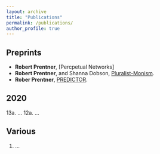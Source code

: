 ```yaml
---
layout: archive
title: "Publications"
permalink: /publications/
author_profile: true
---
```


<!-- {% if author.googlescholar %}
  You can also find my articles on <u><a href="{{author.googlescholar}}">my Google Scholar profile</a>.</u>
{% endif %}

{% include base_path %}

{% for post in site.publications reversed %}
  {% include archive-single.html %}
{% endfor %} -->

<!-- \* denotes equal contribution. -->

## Preprints

* **Robert Prentner**, [Percpetual Networks]
* **Robert Prentner**, and Shanna Dobson, [Pluralist-Monism](https://arxiv.org/pdf/2009.10683.pdf).
* **Rober Prentner**, [PREDICTOR](https://arxiv.org/pdf/2008.01036.pdf).

## 2020

13a. ...
12a. ...

## Various 
1. ... 
